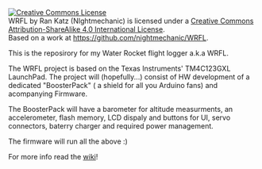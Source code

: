 <a rel="license" href="http://creativecommons.org/licenses/by-sa/4.0/">
<img alt="Creative Commons License" style="border-width:0" src="http://i.creativecommons.org/l/by-sa/4.0/88x31.png" />
</a><br /><span xmlns:dct="http://purl.org/dc/terms/" property="dct:title">WRFL</span> by 
<span xmlns:cc="http://creativecommons.org/ns#" property="cc:attributionName">Ran Katz (NIghtmechanic)
</span> is licensed under a <a rel="license" href="http://creativecommons.org/licenses/by-sa/4.0/">
Creative Commons Attribution-ShareAlike 4.0 International License</a>.<br />
Based on a work at <a xmlns:dct="http://purl.org/dc/terms/" href="https://github.com/nightmechanic/WRFL" 
rel="dct:source">https://github.com/nightmechanic/WRFL</a>.

This is the reposirory for my Water Rocket flight logger a.k.a WRFL.

The WRFL project is based on the Texas Instruments' TM4C123GXL LaunchPad.
The project will (hopefully...) consist of HW development of a dedicated "BoosterPack" ( a shield for all you Arduino fans) and acompanying Firmware.

The BoosterPack will have a barometer for altitude measurments, an accelerometer, flash memory, LCD dispaly and buttons for UI, servo connectors, baterry charger and required power management.

The firmware will run all the above :)

For more info read the [wiki](https://github.com/nightmechanic/WRFL/wiki)!
